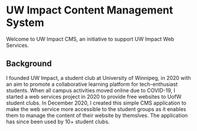# UW Impact Content Management System
Welcome to UW Impact CMS, an initiative to support UW Impact Web Services. 

## Background
I founded UW Impact, a student club at University of Winnipeg, in 2020 with an aim to promote a collaborative learning platform for tech-enthusiast students. When all campus activities moved online due to COVID-19, I started a web services project in 2020 to provide free websites to UofW student clubs. In December 2020, I created this simple CMS application to make the web service more accessible to the student groups as it enables them to manage the content of their website by themslves. The application has since been used by 10+ student clubs. 


